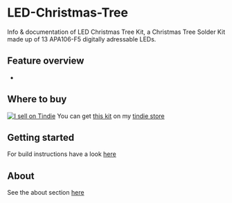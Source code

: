# LED-Christmas-Tree
Info &amp; documentation of LED Christmas Tree Kit, a Christmas Tree Solder Kit made up of 13 APA106-F5 digitally adressable LEDs.

## Feature overview
 - 

## Where to buy
[![I sell on Tindie](https://d2ss6ovg47m0r5.cloudfront.net/badges/tindie-larges.png)](https://www.tindie.com/products/enwi/led-christmas-tree-kit/)
You can get [this kit](https://www.tindie.com/products/enwi/led-christmas-tree-kit/) on my [tindie store](https://www.tindie.com/stores/enwi/#store-section-products)

## Getting started
For build instructions have a look [here](https://github.com/enwi/LED-Christmas-Tree/blob/main/soldering.md)

## About
See the about section [here](https://github.com/enwi/LED-Christmas-Tree/blob/master/about.md)
